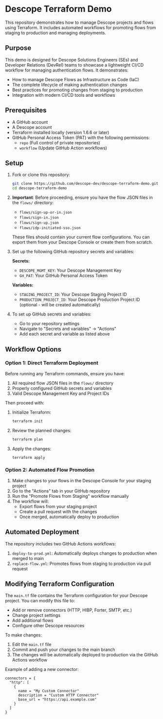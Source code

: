 # Descope Terraform Demo

This repository demonstrates how to manage Descope projects and flows using Terraform. It includes automated workflows for promoting flows from staging to production and managing deployments.

## Purpose

This demo is designed for Descope Solutions Engineers (SEs) and Developer Relations (DevRel) teams to showcase a lightweight CI/CD workflow for managing authentication flows. It demonstrates:

- How to manage Descope Flows as Infrastructure as Code (IaC)
- The complete lifecycle of making authentication changes
- Best practices for promoting changes from staging to production
- Integration with modern CI/CD tools and workflows

## Prerequisites

- A GitHub account
- A Descope account
- Terraform installed locally (version 1.6.6 or later)
- GitHub Personal Access Token (PAT) with the following permissions:
  - `repo` (Full control of private repositories)
  - `workflow` (Update GitHub Action workflows)

## Setup

1. Fork or clone this repository:

   ```bash
   git clone https://github.com/descope-dev/descope-terraform-demo.git
   cd descope-terraform-demo
   ```

2. **Important**: Before proceeding, ensure you have the flow JSON files in the `flows/` directory:

   - `flows/sign-up-or-in.json`
   - `flows/sign-in.json`
   - `flows/sign-up.json`
   - `flows/idp-initiated-sso.json`

   These files should contain your current flow configurations. You can export them from your Descope Console or create them from scratch.

3. Set up the following GitHub repository secrets and variables:

   **Secrets:**

   - `DESCOPE_MGMT_KEY`: Your Descope Management Key
   - `GH_PAT`: Your GitHub Personal Access Token

   **Variables:**

   - `STAGING_PROJECT_ID`: Your Descope Staging Project ID
   - `PRODUCTION_PROJECT_ID`: Your Descope Production Project ID (optional - will be created automatically)

4. To set up GitHub secrets and variables:
   - Go to your repository settings
   - Navigate to "Secrets and variables" → "Actions"
   - Add each secret and variable as listed above

## Workflow Options

### Option 1: Direct Terraform Deployment

Before running any Terraform commands, ensure you have:

1. All required flow JSON files in the `flows/` directory
2. Properly configured GitHub secrets and variables
3. Valid Descope Management Key and Project IDs

Then proceed with:

1. Initialize Terraform:

   ```bash
   terraform init
   ```

2. Review the planned changes:

   ```bash
   terraform plan
   ```

3. Apply the changes:
   ```bash
   terraform apply
   ```

### Option 2: Automated Flow Promotion

1. Make changes to your flows in the Descope Console for your staging project
2. Go to the "Actions" tab in your GitHub repository
3. Run the "Promote Flows from Staging" workflow manually
4. The workflow will:
   - Export flows from your staging project
   - Create a pull request with the changes
   - Once merged, automatically deploy to production

## Automated Deployment

The repository includes two GitHub Actions workflows:

1. `deploy-to-prod.yml`: Automatically deploys changes to production when merged to main
2. `replace-flow.yml`: Promotes flows from staging to production via pull request

## Modifying Terraform Configuration

The `main.tf` file contains the Terraform configuration for your Descope project. You can modify this file to:

- Add or remove connectors (HTTP, HIBP, Forter, SMTP, etc.)
- Change project settings
- Add additional flows
- Configure other Descope resources

To make changes:

1. Edit the `main.tf` file
2. Commit and push your changes to the main branch
3. The changes will be automatically deployed to production via the GitHub Actions workflow

Example of adding a new connector:

```hcl
connectors = {
  "http": [
    {
      name = "My Custom Connector"
      description = "Custom HTTP Connector"
      base_url = "https://api.example.com"
    }
  ]
}
```
